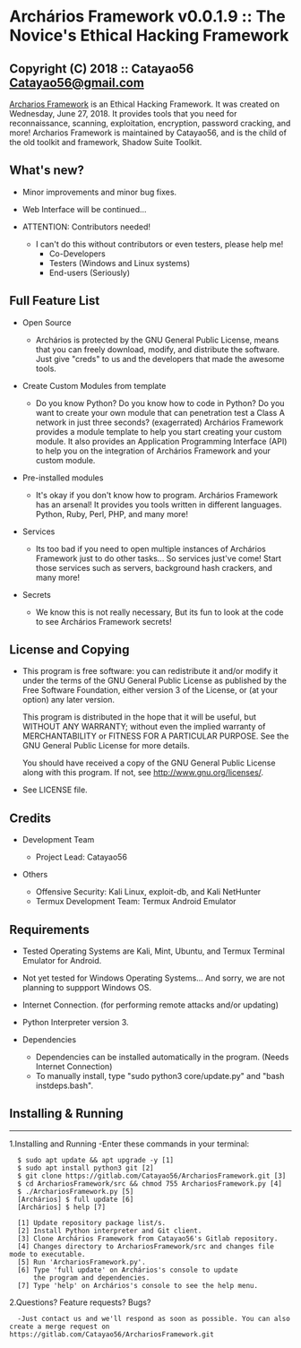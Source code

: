 # Archários Framework v0.0.1.9 :: The Novice's Ethical Hacking Framework
## Copyright (C) 2018 :: Catayao56 <Catayao56@gmail.com>
[Archarios Framework](https://gitlab.com/Catayao56/ArchariosFramework.git) is an Ethical Hacking Framework.
It was created on Wednesday, June 27, 2018.
It provides tools that you need for
reconnaissance, scanning, exploitation,
encryption, password cracking, and more!
Archarios Framework is maintained by Catayao56,
and is the child of the old toolkit and framework,
Shadow Suite Toolkit.

## What's new?
+ Minor improvements and minor bug fixes.
+ Web Interface will be continued...

+ ATTENTION: Contributors needed!
     * I can't do this without contributors or even testers,
       please help me!
          + Co-Developers
    	  + Testers (Windows and Linux systems)
	      + End-users (Seriously)

## Full Feature List
+ Open Source
     * Archários is protected by the GNU General Public License, means
       that you can freely download, modify, and distribute the software.
       Just give "creds" to us and the developers that made the awesome
       tools.

+ Create Custom Modules from template
     * Do you know Python? Do you know how to code in Python? Do you want
       to create your own module that can penetration test a Class A network
       in just three seconds? (exagerrated) Archários Framework provides
       a module template to help you start creating your custom module. It also
       provides an Application Programming Interface (API) to help you on
       the integration of Archários Framework and your custom module.

+ Pre-installed modules
     * It's okay if you don't know how to program. Archários Framework has an
       arsenal! It provides you tools written in different languages. Python,
       Ruby, Perl, PHP, and many more!

+ Services
     * Its too bad if you need to open multiple instances of Archários Framework
       just to do other tasks... So services just've come! Start those services
       such as servers, background hash crackers, and many more!

+ Secrets
     * We know this is not really necessary, But its fun to look at the code to
       see Archários Framework secrets!

## License and Copying

+ This program is free software: you can redistribute it and/or modify
  it under the terms of the GNU General Public License as published by
  the Free Software Foundation, either version 3 of the License, or
  (at your option) any later version.

  This program is distributed in the hope that it will be useful,
  but WITHOUT ANY WARRANTY; without even the implied warranty of
  MERCHANTABILITY or FITNESS FOR A PARTICULAR PURPOSE.  See the
  GNU General Public License for more details.

  You should have received a copy of the GNU General Public License
  along with this program.  If not, see <http://www.gnu.org/licenses/>.

+ See LICENSE file.

## Credits

* Development Team
    + Project Lead: Catayao56

* Others
    + Offensive Security: Kali Linux, exploit-db, and Kali NetHunter
    + Termux Development Team: Termux Android Emulator

## Requirements
+ Tested Operating Systems are Kali, Mint, Ubuntu, and Termux Terminal Emulator for Android.
	
+ Not yet tested for Windows Operating Systems... And sorry, we are not planning to suppport Windows OS.

+ Internet Connection. (for performing remote attacks and/or updating)
+ Python Interpreter version 3.
+ Dependencies
	* Dependencies can be installed automatically in the program. (Needs Internet Connection)
	* To manually install, type "sudo python3 core/update.py" and "bash instdeps.bash".


## Installing & Running
------------------------
1.Installing and Running
      -Enter these commands in your terminal:

      $ sudo apt update && apt upgrade -y [1]
      $ sudo apt install python3 git [2]
      $ git clone https://gitlab.com/Catayao56/ArchariosFramework.git [3]
      $ cd ArchariosFramework/src && chmod 755 ArchariosFramework.py [4]
      $ ./ArchariosFramework.py [5]
      [Archários] $ full update [6]
      [Archários] $ help [7]

      [1] Update repository package list/s.
      [2] Install Python interpreter and Git client.
      [3] Clone Archários Framework from Catayao56's Gitlab repository.
      [4] Changes directory to ArchariosFramework/src and changes file mode to executable.
      [5] Run 'ArchariosFramework.py'.
      [6] Type 'full update' on Archários's console to update
          the program and dependencies.
      [7] Type 'help' on Archários's console to see the help menu.

2.Questions? Feature requests? Bugs?
      
      -Just contact us and we'll respond as soon as possible. You can also create a merge request on https://gitlab.com/Catayao56/ArchariosFramework.git

